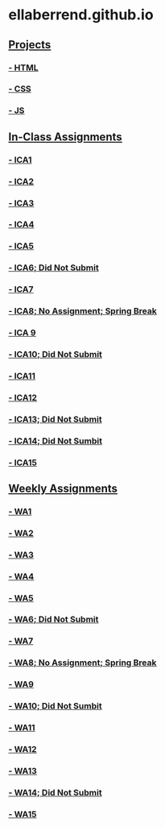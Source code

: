 # ellaberrend.github.io

## <u>Projects<u>
### - <a href="ellaberrend.github.io/index.html"> HTML </a>
### - <a href= "https://ellaberrend.github.io/index.html"> CSS </a>
### - <a href= "https://ellaberrend.github.io/final%20js%20project/magic8.html?question=does+pablo+love+him%3F"> JS </a>


## In-Class Assignments
### - ICA1
### - <a href="https://docs.google.com/document/d/1XW7MIYobnkXx02bFlDk6kD8Yy13ccPPXURnR8aWsdT0/edit?usp=sharing">ICA2</a>
### -  <a href="https://github.com/ellaberrend/ellaberrend.github.io/"> ICA3</a>
### - <a href="https://ellaberrend.github.io/ica/ica4/ica4.html"> ICA4 </a>
### - <a href="https://ellaberrend.github.io/ica/ica%205/ica5.html"> ICA5 </a>
### - ICA6; Did Not Submit
### - <a href="https://ellaberrend.github.io/ica/ica%207/ica7/ica7.html"> ICA7 </a>
### - ICA8; No Assignment; Spring Break
### - <a href="https://ellaberrend.github.io/ica/ica9/ica9.html"> ICA 9 </a>
### - ICA10; Did Not Submit
### - <a href="https://ellaberrend.github.io/ica/ICA11/ICA11.html"> ICA11 </a>
### - <a href="https://ellaberrend.github.io/ica/ICA12/ica12index.html">ICA12 </a>
### - ICA13; Did Not Submit
### - ICA14; Did Not Sumbit
### - ICA15


## Weekly Assignments
### - <a href="https://github.com/ellaberrend/ellaberrend.github.io/">WA1</a>
### - <a href="https://ellaberrend.github.io/wa/wa2.html">WA2</a>
### - <a href="https://ellaberrend.github.io/wa/WA3/index.html">WA3</a>
### - <a href="https://ellaberrend.github.io/wa/WA%204/WA4.html">WA4</a>
### - <a href ="http://ellaberrend.github.io/wa/WA5/wa5.html"> WA5 </a>
### - WA6; Did Not Submit
### - <a href ="https://ellaberrend.github.io/wa/WA7/wa7.html"> WA7
### - WA8; No Assignment; Spring Break
### - <a href="http://ellaberrend.github.io/index.html"> WA9 </a>
### - WA10; Did Not Sumbit
### - <a href="http://ellaberrend.github.io/wa/WA11/WA11.html"> WA11 </a>
### - <a href="http://ellaberrend.github.io/wa/WA12/wa12.html"> WA12 </a>
### - <a href="http://ellaberrend.github.io/wa/WA13/wa13.html"> WA13 </a>
### - WA14; Did Not Submit
### - WA15